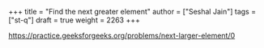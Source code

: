 +++
title = "Find the next greater element"
author = ["Seshal Jain"]
tags = ["st-q"]
draft = true
weight = 2263
+++

<https://practice.geeksforgeeks.org/problems/next-larger-element/0>
